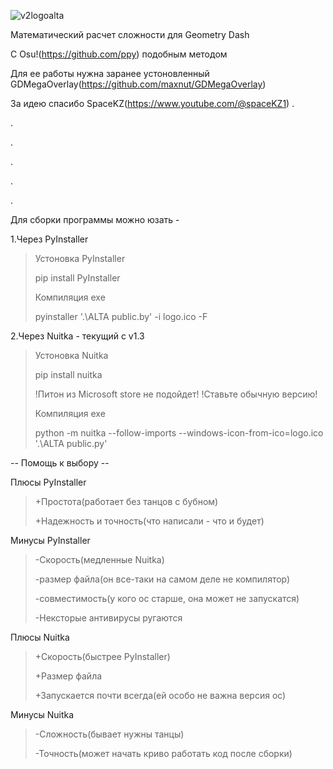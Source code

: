 
![v2logoalta](https://github.com/ProstoMaksimRus59/ALTA/assets/102693495/505ff144-1093-4abd-bf47-5bc47f99aa60)



Математический расчет сложности для Geometry Dash

C Osu!(https://github.com/ppy) подобным методом

Для ее работы нужна заранее устоновленный GDMegaOverlay(https://github.com/maxnut/GDMegaOverlay)

За идею спасибо SpaceKZ(https://www.youtube.com/@spaceKZ1)
.

.

.

.

.

.

Для сборки программы можно юзать -

1.Через PyInstaller
> Устоновка PyInstaller
>
> pip install PyInstaller
>
> Компиляция exe
> 
> pyinstaller '.\ALTA public.by' -i logo.ico -F

2.Через Nuitka - текущий с v1.3
> Устоновка Nuitka
>
> pip install nuitka
>
> !Питон из Microsoft store не подойдет!
> !Ставьте обычную версию!
>
> Компиляция exe
>
> python -m nuitka --follow-imports --windows-icon-from-ico=logo.ico '.\ALTA public.py'

-- Помощь к выбору --

Плюсы PyInstaller
> +Простота(работает без танцов с бубном)
>
> +Надежность и точность(что написали - что и будет)
>
Минусы PyInstaller
> -Скорость(медленные Nuitka)
>
> -размер файла(он все-таки на самом деле не компилятор)
>
> -совместимость(у кого ос старше, она может не запускатся)
>
> -Нексторые антивирусы ругаются

Плюсы Nuitka
> +Скорость(быстрее PyInstaller)
>
> +Размер файла
>
> +Запускается почти всегда(ей особо не важна версия ос)
>
Минусы Nuitka
> -Сложность(бывает нужны танцы)
>
> -Точность(может начать криво работать код после сборки)
